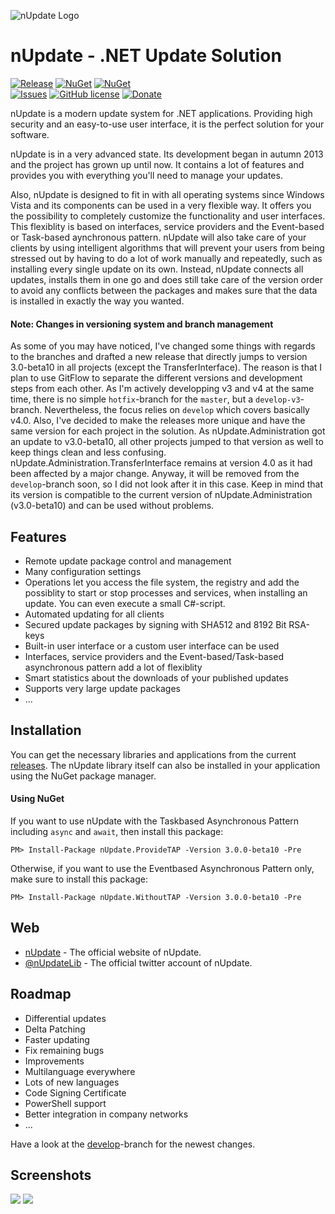 ![nUpdate Logo](https://www.nupdate.net/nupdate_header.png)

# nUpdate - .NET Update Solution

[![Release](https://img.shields.io/badge/release-v3.0--beta10-blue.svg)](https://github.com/ProgTrade/nUpdate/releases)
[![NuGet](https://img.shields.io/badge/nuget%20nUpdate.ProvideTAP-v3.0--beta10-red.svg)](https://www.nuget.org/packages/nUpdate.ProvideTAP/3.0.0-beta10)
[![NuGet](https://img.shields.io/badge/nuget%20nUpdate.WithoutTAP-v3.0--beta10-red.svg)](https://www.nuget.org/packages/nUpdate.WithoutTAP/3.0.0-beta10)  
[![Issues](https://img.shields.io/github/issues/ProgTrade/nUpdate.svg)](https://github.com/ProgTrade/nUpdate/issues)
[![GitHub license](https://img.shields.io/badge/license-MIT-blue.svg)](https://raw.githubusercontent.com/ProgTrade/nUpdate/master/LICENSE)
[![Donate](https://img.shields.io/badge/Donate-PayPal-green.svg)](https://www.paypal.com/cgi-bin/webscr?cmd=_donations&business=dominic%2ebeger%40hotmail%2ede&lc=DE&item_name=nUpdate&no_note=0&currency_code=EUR&bn=PP%2dDonationsBF%3abtn_donateCC_LG%2egif%3aNonHostedGuest)

nUpdate is a modern update system for .NET applications.
Providing high security and an easy-to-use user interface, it is the perfect solution for your software.

nUpdate is in a very advanced state. Its development began in autumn 2013 and the project has grown up until now. It contains a lot of features and provides you with everything you'll need to manage your updates.

Also, nUpdate is designed to fit in with all operating systems since Windows Vista and its components can be used in a very flexible way. It offers you the possibility to completely customize the functionality and user interfaces. This flexiblity is based on interfaces, service providers and the Event-based or Task-based aynchronous pattern. nUpdate will also take care of your clients by using intelligent algorithms that will prevent your users from being stressed out by having to do a lot of work manually and repeatedly, such as installing every single update on its own. Instead, nUpdate connects all updates, installs them in one go and does still take care of the version order to avoid any conflicts between the packages and makes sure that the data is installed in exactly the way you wanted.

#### Note: Changes in versioning system and branch management

As some of you may have noticed, I've changed some things with regards to the branches and drafted a new release that directly jumps to version 3.0-beta10 in all projects (except the TransferInterface). The reason is that I plan to use GitFlow to separate the different versions and development steps from each other. As I'm actively developping v3 and v4 at the same time, there is no simple `hotfix`-branch for the `master`, but a `develop-v3`-branch. Nevertheless, the focus relies on `develop` which covers basically v4.0.
Also, I've decided to make the releases more unique and have the same version for each project in the solution. As nUpdate.Administration got an update to v3.0-beta10, all other projects jumped to that version as well to keep things clean and less confusing.
nUpdate.Administration.TransferInterface remains at version 4.0 as it had been affected by a major change. Anyway, it will be removed from the `develop`-branch soon, so I did not look after it in this case. Keep in mind that its version is compatible to the current version of nUpdate.Administration (v3.0-beta10) and can be used without problems.

## Features

- Remote update package control and management
- Many configuration settings
- Operations let you access the file system, the registry and add the possiblity to start or stop processes and services, when installing an update. You can even execute a small C#-script.
- Automated updating for all clients
- Secured update packages by signing with SHA512 and 8192 Bit RSA-keys
- Built-in user interface or a custom user interface can be used
- Interfaces, service providers and the Event-based/Task-based asynchronous pattern add a lot of flexiblity
- Smart statistics about the downloads of your published updates
- Supports very large update packages
- ...
 

## Installation

You can get the necessary libraries and applications from the current [releases](https://github.com/ProgTrade/nUpdate/releases). The nUpdate library itself can also be installed in your application using the NuGet package manager.

#### Using NuGet

If you want to use nUpdate with the Taskbased Asynchronous Pattern including `async` and `await`, then install this package:

```
PM> Install-Package nUpdate.ProvideTAP -Version 3.0.0-beta10 -Pre
```

Otherwise, if you want to use the Eventbased Asynchronous Pattern only, make sure to install this package:

```
PM> Install-Package nUpdate.WithoutTAP -Version 3.0.0-beta10 -Pre
```
 
## Web
* [nUpdate] - The official website of nUpdate.
* [@nUpdateLib] - The official twitter account of nUpdate.

## Roadmap

- Differential updates
- Delta Patching
- Faster updating
- Fix remaining bugs
- Improvements
- Multilanguage everywhere
- Lots of new languages
- Code Signing Certificate
- PowerShell support
- Better integration in company networks
- ...

Have a look at the [develop]-branch for the newest changes.

[develop]:https://www.github.com/ProgTrade/nUpdate/tree/develop
[nUpdate]:http://www.nupdate.net/
[@nUpdateLib]:http://twitter.com/nUpdateLib

## Screenshots

![](https://www.nupdate.net/img/new-updates.png)
![](https://www.nupdate.net/img/updates-download.png)
